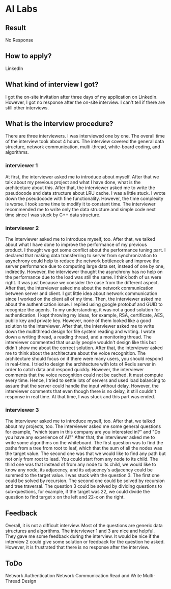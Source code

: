 # AI Labs

## Result
No Response

## How to apply?
LinkedIn

## What kind of interview I got?
I got the on-site invitation after three days of my application on LinkedIn. However, I got no response after the on-site interview. I can't tell if there are still other interviews.

## What is the interview procedure?
There are three interviewers. I was interviewed one by one. The overall time of the interview took about 4 hours. The interview covered the general data structure, network communication, multi-thread, white-board coding, and algorithms.
### interviewer 1
At first, the interviewer asked me to introduce about myself. After that we talk about my previous project and what I have done, what is the architecture about this. After that, the interviewer asked me to write the pseudocode and data structure about LRU cache. I was a little stuck. I wrote down the pseudocode with fine functionality. However, the time complexity is worse. I took some time to modify it to constant time. The interviewer recommended me to write only the data structure and simple code next time since I was stuck by C++ data structure.
### interviewer 2
The interviewer asked me to introduce myself, too. After that, we talked about what I have done to improve the performance of my previous product. I thought we got some conflict about the performance tuning part. I declared that making data transferring to server from synchronization to asynchrony could help to reduce the network bottleneck and improve the server performance due to computing large data set, instead of one by one, indirectly. However, the interviewer thought the asynchrony has no help on the performance due to the load was still the same. I think both of us were right. It was just because we consider the case from the different aspect. After that, the interviewer asked me about the network communication between server and client. I got little idea about network communication since I worked on the client all of my time. Then, the interviewer asked me about the authentication issue. I replied using google protobuf and GUID to recognize the agents. To my understanding, it was not a good solution for authentication. I kept throwing my ideas, for example, RSA, certificate, AES, public key and private key. However, none of them looked like a good solution to the interviewer. After that, the interviewer asked me to write down the multithread design for file system reading and writing. I wrote down a writing thread, a reading thread, and a monitoring thread. The interviewer commented that usually people wouldn't design like this but didn't show me about the correct solution. After that, the interviewer asked me to think about the architecture about the voice recognition. The architecture should focus on if there were many users, you should respond in real-time. I tried to design the architecture with lots of Redis server in order to catch data and respond quickly. However, the interviewer comments that the voice recognition could not be cached. It must compute every time. Hence, I tried to settle lots of servers and used load balancing to assure that the server could handle the input without delay. However, the interviewer comments that even though there is no delay, it still couldn't response in real time. At that time, I was stuck and this part was ended.
### interviewer 3
The interviewer asked me to introduce myself, too. After that, we talked about my projects, too. The interviewer asked me some general questions for example, "which team in this company are you interested in?" and "Do you have any experience of AI?" After that, the interviewer asked me to write some algorithms on the whiteboard. The first question was to find the paths from a tree from root to leaf, which that the sum of all the nodes was the target value. The second one was that we would like to find any path but not only from root to lead. You could start from any node to its child. The third one was that instead of from any node to its child, we would like to know any node, its adjacency, and its adjacency's adjacency could be summed to the target value. I was stuck with the question 3. The first one could be solved by recursion. The second one could be solved by recursion and tree traversal. The question 3 could be solved by dividing questions to sub-questions, for example, if the target was 22, we could divide the question to find target x on the left and 22-x on the right.

## Feedback
Overall, it is not a difficult interview. Most of the questions are generic data structures and algorithms. The interviewer 1 and 3 are nice and helpful. They gave me some feedback during the interview. It would be nice if the interview 2 could give some solution or feedback for the question he asked. However, it is frustrated that there is no response after the interview.

## ToDo
Network Authentication
Network Communication
Read and Write Multi-Thread Design 

